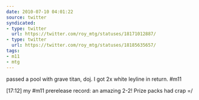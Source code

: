 ```yaml
---
date: 2010-07-10 04:01:22
source: twitter
syndicated:
- type: twitter
  url: https://twitter.com/roy_mtg/statuses/18171012887/
- type: twitter
  url: https://twitter.com/roy_mtg/statuses/18185635657/
tags:
- m11
- mtg
---
```


passed a pool with grave titan, doj. I got 2x white leyline in return. #m11

[17:12] my #m11 prerelease record: an amazing 2-2! Prize packs had crap =/